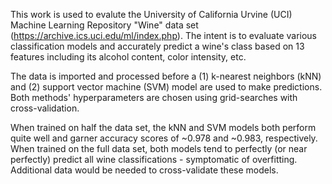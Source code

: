 This work is used to evalute the University of California Urvine (UCI) Machine Learning Repository "Wine" data set (https://archive.ics.uci.edu/ml/index.php). The intent is to evaluate various classification models and accurately predict a wine's class based on 13 features including its alcohol content, color intensity, etc.

The data is imported and processed before a (1) k-nearest neighbors (kNN) and (2) support vector machine (SVM) model are used to make predictions. Both methods' hyperparameters are chosen using grid-searches with cross-validation.

When trained on half the data set, the kNN and SVM models both perform quite well and garner accuracy scores of ~0.978 and ~0.983, respectively. When trained on the full data set, both models tend to perfectly (or near perfectly) predict all wine classifications - symptomatic of overfitting. Additional data would be needed to cross-validate these models.
